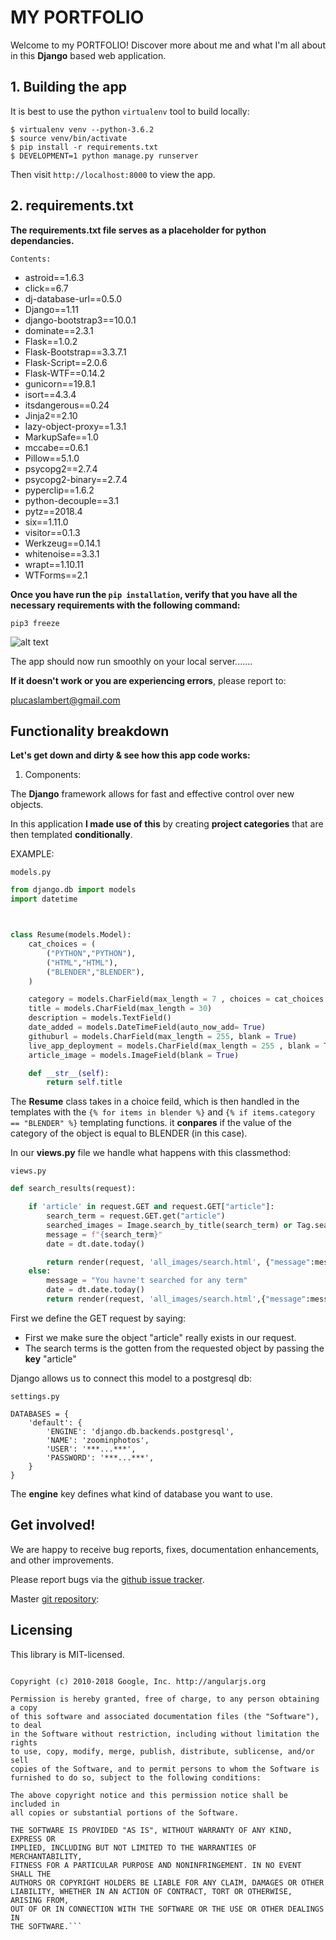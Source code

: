 # MY PORTFOLIO



Welcome to my PORTFOLIO! Discover more about me and what I'm all about in this **Django** based web application.




## 1. Building the app

It is best to use the python `virtualenv` tool to build locally:

```
$ virtualenv venv --python-3.6.2
$ source venv/bin/activate
$ pip install -r requirements.txt
$ DEVELOPMENT=1 python manage.py runserver
```

Then visit `http://localhost:8000` to view the app. 



## 2. requirements.txt

**The requirements.txt file serves as a placeholder for python dependancies.**

    Contents:
- astroid==1.6.3
- click==6.7
- dj-database-url==0.5.0
- Django==1.11
- django-bootstrap3==10.0.1
- dominate==2.3.1
- Flask==1.0.2
- Flask-Bootstrap==3.3.7.1
- Flask-Script==2.0.6
- Flask-WTF==0.14.2
- gunicorn==19.8.1
- isort==4.3.4
- itsdangerous==0.24
- Jinja2==2.10
- lazy-object-proxy==1.3.1
- MarkupSafe==1.0
- mccabe==0.6.1
- Pillow==5.1.0
- psycopg2==2.7.4
- psycopg2-binary==2.7.4
- pyperclip==1.6.2
- python-decouple==3.1
- pytz==2018.4
- six==1.11.0
- visitor==0.1.3
- Werkzeug==0.14.1
- whitenoise==3.3.1
- wrapt==1.10.11
- WTForms==2.1

**Once you have run the ```pip installation```, verify that you have all the necessary requirements with the following command:**


 ```
 pip3 freeze
 ```

![alt text](./media/thatsall.jpg "Logo Title Text 1")

The app should now run smoothly on your local server.......

__If it doesn't work or you are experiencing errors__, please report to: 

<plucaslambert@gmail.com>



## Functionality breakdown

__Let's get down and dirty & see how this app code works:__

1. Components:

The **Django** framework allows for fast and effective control over new objects.

In this application **I made use of this** by creating **project categories** that are then templated **conditionally**.

EXAMPLE:

```models.py```

```python
from django.db import models
import datetime



class Resume(models.Model):
    cat_choices = (
        ("PYTHON","PYTHON"),
        ("HTML","HTML"),
        ("BLENDER","BLENDER"),
    )

    category = models.CharField(max_length = 7 , choices = cat_choices , default = "HTML")
    title = models.CharField(max_length = 30)
    description = models.TextField()
    date_added = models.DateTimeField(auto_now_add= True)
    githuburl = models.CharField(max_length = 255, blank = True)
    live_app_deployment = models.CharField(max_length = 255 , blank = True)
    article_image = models.ImageField(blank = True)

    def __str__(self):
        return self.title
```
The **Resume** class takes in a choice feild, which is then handled in the templates with the ```{% for items in blender %}``` and ```{% if items.category == "BLENDER" %}``` templating functions.
it **conpares** if the value of the category of the object is equal to BLENDER (in this case). 

In our **views.py** file we handle what happens with this classmethod:

```views.py```


```python
def search_results(request):

    if 'article' in request.GET and request.GET["article"]:
        search_term = request.GET.get("article") 
        searched_images = Image.search_by_title(search_term) or Tag.search_by_tag(search_term) or Category.search_by_cat(search_term)
        message = f"{search_term}"
        date = dt.date.today()

        return render(request, 'all_images/search.html', {"message":message, "images": searched_images, "date":date})
    else:
        message = "You havne't searched for any term"
        date = dt.date.today()
        return render(request, 'all_images/search.html',{"message":message, "date":date})
```
First we define the GET request by saying:
- First we make sure the object "article" really exists in our request.
- The search terms is the gotten from the requested object by passing the __key__ "article"



Django allows us to connect this model to a postgresql db:


```settings.py```

```
DATABASES = {
    'default': {
        'ENGINE': 'django.db.backends.postgresql',
        'NAME': 'zoominphotos',
        'USER': '***...***',
        'PASSWORD': '***...***',
    }
}
```

The __engine__ key defines what kind of database you want to use.



## Get involved!

We are happy to receive bug reports, fixes, documentation enhancements,
and other improvements.

Please report bugs via the
[github issue tracker](https://github.com/lucasLB7/Zoomin-Photos-/issues).

Master [git repository](https://github.com/lucasLB7/Zoomin-Photos-):


## Licensing

This library is MIT-licensed.


```The MIT License

Copyright (c) 2010-2018 Google, Inc. http://angularjs.org

Permission is hereby granted, free of charge, to any person obtaining a copy
of this software and associated documentation files (the "Software"), to deal
in the Software without restriction, including without limitation the rights
to use, copy, modify, merge, publish, distribute, sublicense, and/or sell
copies of the Software, and to permit persons to whom the Software is
furnished to do so, subject to the following conditions:

The above copyright notice and this permission notice shall be included in
all copies or substantial portions of the Software.

THE SOFTWARE IS PROVIDED "AS IS", WITHOUT WARRANTY OF ANY KIND, EXPRESS OR
IMPLIED, INCLUDING BUT NOT LIMITED TO THE WARRANTIES OF MERCHANTABILITY,
FITNESS FOR A PARTICULAR PURPOSE AND NONINFRINGEMENT. IN NO EVENT SHALL THE
AUTHORS OR COPYRIGHT HOLDERS BE LIABLE FOR ANY CLAIM, DAMAGES OR OTHER
LIABILITY, WHETHER IN AN ACTION OF CONTRACT, TORT OR OTHERWISE, ARISING FROM,
OUT OF OR IN CONNECTION WITH THE SOFTWARE OR THE USE OR OTHER DEALINGS IN
THE SOFTWARE.```
